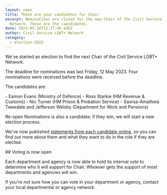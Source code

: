 ```yaml
---
layout: news
title: These are your candidates for Chair
excerpt: Nominations are closed for the new Chair of the Civil Service LGBT+
  Network. These are the caandidates.
date: 2023-05-16T13:37:49.436Z
author: Civil Service LGBT+ Network
category:
  - election-2023
---
```

W﻿e've started an election to find the next Chair of the Civil Service LGBT+ Network. 

The deadline for nominations was last Friday, 12 May 2023. Four nominations were received before the deadline. 

T﻿he candidates are:

-﻿ Eamon Evans (Ministry of Defence)
-﻿ Ross Starkie (HM Revenue & Customs)
-﻿ Nic Turner (HM Prison & Probation Service)
-﻿ Saorsa-Amatheia Tweedale and Jefferson Welsby (Department for Work and Pensions)

R﻿e-open Nominations is also a candidate; if they win, we will start a new election process.

W﻿e've now published [statements from each candidate online](/election/2023/candidate-statements), so you can find out more about them and what they want to do in the role if they are elected.

#﻿# Voting is now open

E﻿ach department and agency is now able to hold its internal vote to determine who it will support for Chair. Whoever gets the support of most departments and agencies will win.

I﻿f you're not sure how you can vote in your department or agency, contact your local departmental or agency network.